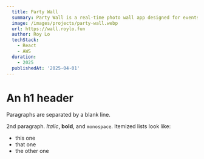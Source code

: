```yaml
---
  title: Party Wall
  summary: Party Wall is a real-time photo wall app designed for events. Guests can instantly upload photos or tag the host’s Instagram account, with images appearing live on a big screen—perfect for parties and celebrations. I built this for my daughter’s 6th birthday to bring everyone into the moment.
  image: /images/projects/party-wall.webp
  url: https://wall.roylo.fun
  author: Roy Lo
  techStack:
    - React
    - AWS
  duration:
    - 2025
  publishedAt: '2025-04-01'
---
```


An h1 header
============

Paragraphs are separated by a blank line.

2nd paragraph. *Italic*, **bold**, and `monospace`. Itemized lists
look like:

  * this one
  * that one
  * the other one

